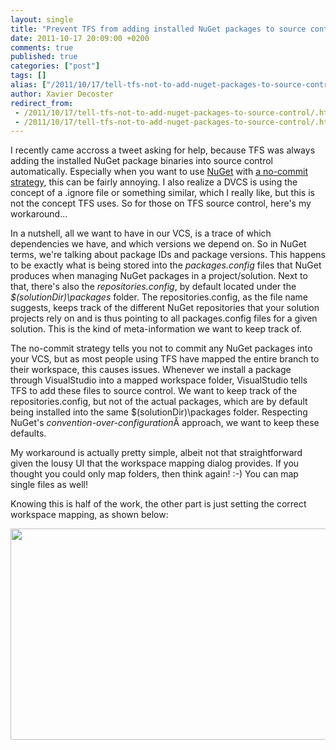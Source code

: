 ```yaml
---
layout: single
title: "Prevent TFS from adding installed NuGet packages to source control"
date: 2011-10-17 20:09:00 +0200
comments: true
published: true
categories: ["post"]
tags: []
alias: ["/2011/10/17/tell-tfs-not-to-add-nuget-packages-to-source-control/"]
author: Xavier Decoster
redirect_from:
 - /2011/10/17/tell-tfs-not-to-add-nuget-packages-to-source-control/.html
 - /2011/10/17/tell-tfs-not-to-add-nuget-packages-to-source-control/.html
---
```

<p>I recently came accross a tweet asking for help, because TFS was always adding the installed NuGet package binaries into source control automatically. Especially when you want to use <a href="http://www.nuget.org" target="_blank">NuGet</a> with <a href="/post/2011/07/18/Continuous-Package-Integration-NuGet-vs-Source-Control.aspx" target="_blank">a no-commit strategy</a>, this can be fairly annoying. I also realize a DVCS is using the concept of a .ignore file or something similar, which I really like, but this is not the concept TFS uses. So for those on TFS source control, here's my workaround...</p>

<p>In a nutshell, all we want to have in our VCS, is a trace of which dependencies we have, and which versions we depend on. So in NuGet terms, we're talking about package IDs and package versions. This happens to be exactly what is being stored into the <em>packages.config</em> files that NuGet produces when managing NuGet packages in a project/solution. Next to that, there's also the <em>repositories.config</em>, by default located under the <em>$(solutionDir)\packages</em> folder. The repositories.config, as the file name suggests, keeps track of the different NuGet repositories that your solution projects rely on and is thus pointing to all packages.config files for a given solution. This is the kind of meta-information we want to keep track of.</p>

<p>The no-commit strategy tells you not to commit any NuGet packages into your VCS, but as most people using TFS have mapped the entire branch to their workspace, this causes issues. Whenever we install a package through VisualStudio into a mapped workspace folder, VisualStudio tells TFS to add these files to source control. We want to keep track of the repositories.config, but not of the actual packages, which are by default being installed into the same $(solutionDir)\packages folder. Respecting NuGet's <em>convention-over-configuration</em>Â approach, we want to keep these defaults.</p>

<p>My workaround is actually pretty simple, albeit not that straightforward given the lousy UI that the workspace mapping dialog provides. If you thought you could only map folders, then think again! :-) You can map single files as well!</p>

<p>Knowing this is half of the work, the other part is just setting the correct workspace mapping, as shown below:</p>

<p><a href="https://xavierdecosterblog.blob.core.windows.net/blog/2011-10-17/tfs_workspace_nuget_packages_folder.png" target="_blank"><img width="650" height="338" alt="" src="https://xavierdecosterblog.blob.core.windows.net/blog/2011-10-17/tfs_workspace_nuget_packages_folder.png" /></a></p>
